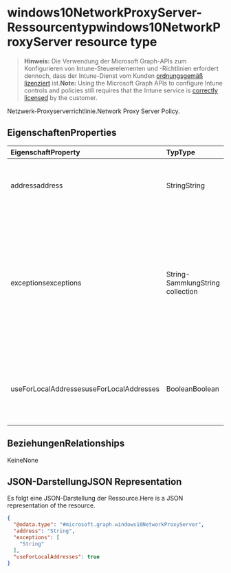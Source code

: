 # <a name="windows10networkproxyserver-resource-type"></a><span data-ttu-id="c481b-101">windows10NetworkProxyServer-Ressourcentyp</span><span class="sxs-lookup"><span data-stu-id="c481b-101">windows10NetworkProxyServer resource type</span></span>

> <span data-ttu-id="c481b-102">**Hinweis:** Die Verwendung der Microsoft Graph-APIs zum Konfigurieren von Intune-Steuerelementen und -Richtlinien erfordert dennoch, dass der Intune-Dienst vom Kunden [ordnungsgemäß lizenziert](https://go.microsoft.com/fwlink/?linkid=839381) ist.</span><span class="sxs-lookup"><span data-stu-id="c481b-102">**Note:** Using the Microsoft Graph APIs to configure Intune controls and policies still requires that the Intune service is [correctly licensed](https://go.microsoft.com/fwlink/?linkid=839381) by the customer.</span></span>

<span data-ttu-id="c481b-103">Netzwerk-Proxyserverrichtlinie.</span><span class="sxs-lookup"><span data-stu-id="c481b-103">Network Proxy Server Policy.</span></span>
## <a name="properties"></a><span data-ttu-id="c481b-104">Eigenschaften</span><span class="sxs-lookup"><span data-stu-id="c481b-104">Properties</span></span>
|<span data-ttu-id="c481b-105">Eigenschaft</span><span class="sxs-lookup"><span data-stu-id="c481b-105">Property</span></span>|<span data-ttu-id="c481b-106">Typ</span><span class="sxs-lookup"><span data-stu-id="c481b-106">Type</span></span>|<span data-ttu-id="c481b-107">Beschreibung</span><span class="sxs-lookup"><span data-stu-id="c481b-107">Description</span></span>|
|:---|:---|:---|
|<span data-ttu-id="c481b-108">address</span><span class="sxs-lookup"><span data-stu-id="c481b-108">address</span></span>|<span data-ttu-id="c481b-109">String</span><span class="sxs-lookup"><span data-stu-id="c481b-109">String</span></span>|<span data-ttu-id="c481b-110">Adresse des Proxyservers.</span><span class="sxs-lookup"><span data-stu-id="c481b-110">Address to the proxy server.</span></span> <span data-ttu-id="c481b-111">Geben Sie eine Adresse im Format <server>\[":"<port>\] an.</span><span class="sxs-lookup"><span data-stu-id="c481b-111">Specify an address in the format <server>\[“:”<port>\]</span></span>|
|<span data-ttu-id="c481b-112">exceptions</span><span class="sxs-lookup"><span data-stu-id="c481b-112">exceptions</span></span>|<span data-ttu-id="c481b-113">String-Sammlung</span><span class="sxs-lookup"><span data-stu-id="c481b-113">String collection</span></span>|<span data-ttu-id="c481b-114">Adressen, die den Proxyserver nicht verwenden sollten.</span><span class="sxs-lookup"><span data-stu-id="c481b-114">Addresses that should not use the proxy server.</span></span> <span data-ttu-id="c481b-115">Das System verwendet den Proxyserver nicht für Adressen, die mit den Angaben in diesem Knoten beginnen.</span><span class="sxs-lookup"><span data-stu-id="c481b-115">The system will not use the proxy server for addresses beginning with what is specified in this node.</span></span>|
|<span data-ttu-id="c481b-116">useForLocalAddresses</span><span class="sxs-lookup"><span data-stu-id="c481b-116">useForLocalAddresses</span></span>|<span data-ttu-id="c481b-117">Boolean</span><span class="sxs-lookup"><span data-stu-id="c481b-117">Boolean</span></span>|<span data-ttu-id="c481b-118">Gibt an, ob der Proxyserver für lokale (Intranet-)Adressen verwendet werden soll.</span><span class="sxs-lookup"><span data-stu-id="c481b-118">Specifies whether the proxy server should be used for local (intranet) addresses.</span></span>|

## <a name="relationships"></a><span data-ttu-id="c481b-119">Beziehungen</span><span class="sxs-lookup"><span data-stu-id="c481b-119">Relationships</span></span>
<span data-ttu-id="c481b-120">Keine</span><span class="sxs-lookup"><span data-stu-id="c481b-120">None</span></span>
## <a name="json-representation"></a><span data-ttu-id="c481b-121">JSON-Darstellung</span><span class="sxs-lookup"><span data-stu-id="c481b-121">JSON Representation</span></span>
<span data-ttu-id="c481b-122">Es folgt eine JSON-Darstellung der Ressource.</span><span class="sxs-lookup"><span data-stu-id="c481b-122">Here is a JSON representation of the resource.</span></span>
<!--{
  "blockType": "resource",
  "@odata.type": "microsoft.graph.windows10NetworkProxyServer"
}-->
``` json
{
  "@odata.type": "#microsoft.graph.windows10NetworkProxyServer",
  "address": "String",
  "exceptions": [
    "String"
  ],
  "useForLocalAddresses": true
}
```



